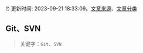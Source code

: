 :alarm_clock: 更新时间: 2023-09-21 18:33:09。[文章来源](/README.md)、[文章分类](/TAGS.md)

## Git、SVN


> 关键字：`Git`、`SVN`



